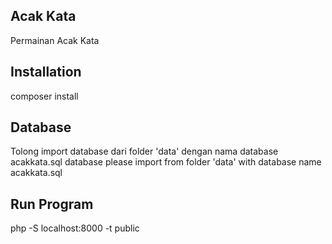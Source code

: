 ## Acak Kata
Permainan Acak Kata

## Installation
composer install

## Database
Tolong import database dari folder 'data' dengan nama database acakkata.sql
database please import from folder 'data' with database name acakkata.sql

## Run Program
php -S localhost:8000 -t public
